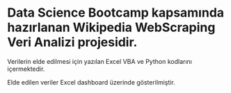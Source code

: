# Data Science Bootcamp kapsamında hazırlanan Wikipedia WebScraping Veri Analizi projesidir.

Verilerin elde edilmesi için yazılan Excel VBA ve Python kodlarını içermektedir.

Elde edilen veriler Excel dashboard üzerinde gösterilmiştir.
